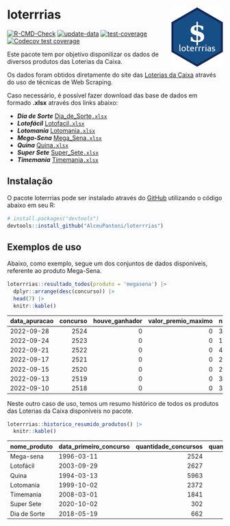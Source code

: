 
<!-- README.md is generated from README.Rmd. Please edit that file -->

# loterrrias <img src="man/figures/logo.png" align="right" height="139" />

<!-- badges: start -->

[![R-CMD-Check](https://github.com/AlceuPantoni/loterrrias/actions/workflows/R-CMD-check.yaml/badge.svg?branch=main)](https://github.com/AlceuPantoni/loterrrias/actions/workflows/R-CMD-check.yaml)
[![update-data](https://github.com/AlceuPantoni/loterrrias/actions/workflows/update-data.yaml/badge.svg)](https://github.com/AlceuPantoni/loterrrias/actions/workflows/update-data.yaml)
[![test-coverage](https://github.com/AlceuPantoni/loterrrias/actions/workflows/test-coverage.yaml/badge.svg?branch=main)](https://github.com/AlceuPantoni/loterrrias/actions/workflows/test-coverage.yaml)
[![Codecov test
coverage](https://codecov.io/gh/AlceuPantoni/loterrrias/branch/main/graph/badge.svg)](https://codecov.io/gh/AlceuPantoni/loterrrias?branch=main)
<!-- badges: end -->

Este pacote tem por objetivo disponilizar os dados de diversos produtos
das Loterias da Caixa.

Os dados foram obtidos diretamente do site das [Loterias da
Caixa](https://loterias.caixa.gov.br/Paginas/default.aspx) através do
uso de técnicas de Web Scraping.

Caso necessário, é possível fazer download das base de dados em formado
**.xlsx** através dos links abaixo:

  - ***Dia de Sorte***
    [Dia\_de\_Sorte`.xlsx`](https://raw.githubusercontent.com/AlceuPantoni/loterrrias/main/data-raw/resultados_diadesorte.xlsx)
  - ***Lotofácil***
    [Lotofacil`.xlsx`](https://raw.githubusercontent.com/AlceuPantoni/loterrrias/main/data-raw/resultados_lotofacil.xlsx)
  - ***Lotomania***
    [Lotomania`.xlsx`](https://raw.githubusercontent.com/AlceuPantoni/loterrrias/main/data-raw/resultados_lotomania.xlsx)
  - ***Mega-Sena***
    [Mega\_Sena`.xlsx`](https://raw.githubusercontent.com/AlceuPantoni/loterrrias/main/data-raw/resultados_megasena.xlsx)
  - ***Quina***
    [Quina`.xlsx`](https://raw.githubusercontent.com/AlceuPantoni/loterrrias/main/data-raw/resultados_quina.xlsx)
  - ***Super Sete***
    [Super\_Sete`.xlsx`](https://raw.githubusercontent.com/AlceuPantoni/loterrrias/main/data-raw/resultados_supersete.xlsx)
  - ***Timemania***
    [Timemania`.xlsx`](https://raw.githubusercontent.com/AlceuPantoni/loterrrias/main/data-raw/resultados_timemania.xlsx)

## Instalação

O pacote loterrrias pode ser instalado através do
[GitHub](https://github.com/) utilizando o código abaixo em seu R:

``` r
# install.packages("devtools")
devtools::install_github("AlceuPantoni/loterrrias")
```

## Exemplos de uso

Abaixo, como exemplo, segue um dos conjuntos de dados disponíveis,
referente ao produto Mega-Sena.

``` r
loterrrias::resultado_todos(produto = 'megasena') |> 
  dplyr::arrange(desc(concurso)) |> 
  head(7) |> 
  knitr::kable()
```

| data\_apuracao | concurso | houve\_ganhador | valor\_premio\_maximo | numeros\_sorteados | num\_1 | num\_2 | num\_3 | num\_4 | num\_5 | num\_6 |
| :------------- | -------: | --------------: | --------------------: | :----------------- | -----: | -----: | -----: | -----: | -----: | -----: |
| 2022-09-28     |     2524 |               0 |                     0 | 3;20;22;37;41;43   |      3 |     20 |     22 |     37 |     41 |     43 |
| 2022-09-24     |     2523 |               0 |                     0 | 1;10;27;36;37;45   |      1 |     10 |     27 |     36 |     37 |     45 |
| 2022-09-21     |     2522 |               0 |                     0 | 4;5;25;32;39;40    |      4 |      5 |     25 |     32 |     39 |     40 |
| 2022-09-17     |     2521 |               0 |                     0 | 23;28;33;38;55;59  |     23 |     28 |     33 |     38 |     55 |     59 |
| 2022-09-15     |     2520 |               0 |                     0 | 2;17;22;41;58;60   |      2 |     17 |     22 |     41 |     58 |     60 |
| 2022-09-13     |     2519 |               0 |                     0 | 3;8;20;36;38;57    |      3 |      8 |     20 |     36 |     38 |     57 |
| 2022-09-10     |     2518 |               0 |                     0 | 3;22;23;44;53;60   |      3 |     22 |     23 |     44 |     53 |     60 |

Neste outro caso de uso, temos um resumo histórico de todos os produtos
das Loterias da Caixa disponíveis no pacote.

``` r
loterrrias::historico_resumido_produtos() |> 
  knitr::kable()
```

| nome\_produto | data\_primeiro\_concurso | quantidade\_concursos | quantidade\_concursos\_com\_ganhador | percentual\_com\_ganhador | media\_premiacao | maior\_premio | menor\_premio | total\_dezenas\_sorteadas | numero\_mais\_sorteado | numero\_menos\_sorteado |
| :------------ | :----------------------- | --------------------: | -----------------------------------: | ------------------------: | ---------------: | ------------: | ------------: | ------------------------: | ---------------------: | ----------------------: |
| Mega-sena     | 1996-03-11               |                  2524 |                                  575 |                      0.23 |       22450538.9 |     289420865 |     348732.75 |                     15144 |                     53 |                      26 |
| Lotofácil     | 2003-09-29               |                  2627 |                                 2362 |                      0.90 |         889769.1 |       8227507 |      10712.22 |                     39405 |                     20 |                       8 |
| Quina         | 1994-03-13               |                  5963 |                                 2471 |                      0.41 |        3234375.0 |     579215957 |      14230.37 |                     29815 |                      4 |                      47 |
| Lotomania     | 1999-10-02               |                  2372 |                                  643 |                      0.27 |        2250693.5 |      37261930 |     109348.66 |                     47440 |                     47 |                      96 |
| Timemania     | 2008-03-01               |                  1841 |                                   68 |                      0.04 |       27234282.4 |     818652938 |     164711.44 |                     12887 |                     21 |                      53 |
| Super Sete    | 2020-10-02               |                   302 |                                   18 |                      0.06 |        2458611.5 |       7786503 |     124747.77 |                      2114 |                      9 |                       1 |
| Dia de Sorte  | 2018-05-19               |                   662 |                                  231 |                      0.35 |         812165.2 |       3770060 |      59101.35 |                      4634 |                     10 |                       1 |
